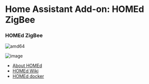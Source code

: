 # Home Assistant Add-on: HOMEd ZigBee

### HOMEd ZigBee

![amd64][amd64-shield]

[amd64-shield]: https://img.shields.io/badge/amd64-yes-green.svg

![image](https://user-images.githubusercontent.com/64090632/195932021-ce3d4674-9d1a-4f16-861e-bf0b67e8f3f8.png)

* [About HOMEd](https://wiki.homed.dev/page/ZigBee)
* [HOMEd Wiki](https://wiki.homed.dev/page/HOMEd)
* [HOMEd docker](https://wiki.homed.dev/page/ZigBee/Installation/Docker)

